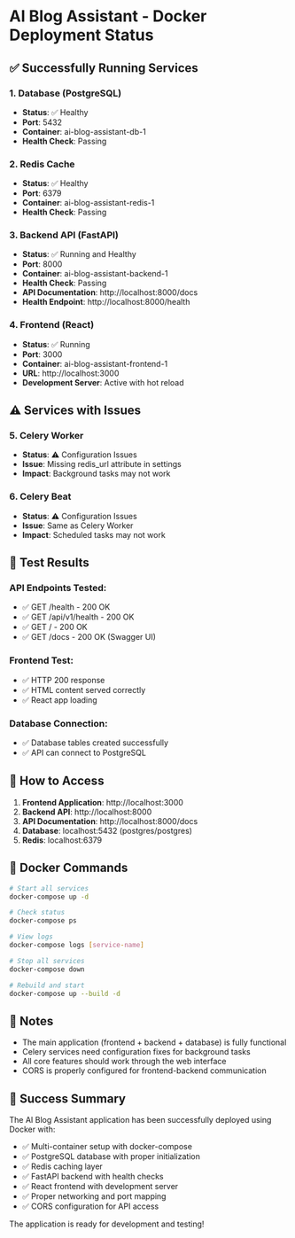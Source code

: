 # AI Blog Assistant - Docker Deployment Status

## ✅ Successfully Running Services

### 1. Database (PostgreSQL)
- **Status**: ✅ Healthy
- **Port**: 5432
- **Container**: ai-blog-assistant-db-1
- **Health Check**: Passing

### 2. Redis Cache
- **Status**: ✅ Healthy  
- **Port**: 6379
- **Container**: ai-blog-assistant-redis-1
- **Health Check**: Passing

### 3. Backend API (FastAPI)
- **Status**: ✅ Running and Healthy
- **Port**: 8000
- **Container**: ai-blog-assistant-backend-1
- **Health Check**: Passing
- **API Documentation**: http://localhost:8000/docs
- **Health Endpoint**: http://localhost:8000/health

### 4. Frontend (React)
- **Status**: ✅ Running
- **Port**: 3000
- **Container**: ai-blog-assistant-frontend-1
- **URL**: http://localhost:3000
- **Development Server**: Active with hot reload

## ⚠️ Services with Issues

### 5. Celery Worker
- **Status**: ⚠️ Configuration Issues
- **Issue**: Missing redis_url attribute in settings
- **Impact**: Background tasks may not work

### 6. Celery Beat
- **Status**: ⚠️ Configuration Issues  
- **Issue**: Same as Celery Worker
- **Impact**: Scheduled tasks may not work

## 🧪 Test Results

### API Endpoints Tested:
- ✅ GET /health - 200 OK
- ✅ GET /api/v1/health - 200 OK  
- ✅ GET / - 200 OK
- ✅ GET /docs - 200 OK (Swagger UI)

### Frontend Test:
- ✅ HTTP 200 response
- ✅ HTML content served correctly
- ✅ React app loading

### Database Connection:
- ✅ Database tables created successfully
- ✅ API can connect to PostgreSQL

## 🚀 How to Access

1. **Frontend Application**: http://localhost:3000
2. **Backend API**: http://localhost:8000
3. **API Documentation**: http://localhost:8000/docs
4. **Database**: localhost:5432 (postgres/postgres)
5. **Redis**: localhost:6379

## 🔧 Docker Commands

```bash
# Start all services
docker-compose up -d

# Check status
docker-compose ps

# View logs
docker-compose logs [service-name]

# Stop all services
docker-compose down

# Rebuild and start
docker-compose up --build -d
```

## 📝 Notes

- The main application (frontend + backend + database) is fully functional
- Celery services need configuration fixes for background tasks
- All core features should work through the web interface
- CORS is properly configured for frontend-backend communication

## 🎉 Success Summary

The AI Blog Assistant application has been successfully deployed using Docker with:
- ✅ Multi-container setup with docker-compose
- ✅ PostgreSQL database with proper initialization
- ✅ Redis caching layer
- ✅ FastAPI backend with health checks
- ✅ React frontend with development server
- ✅ Proper networking and port mapping
- ✅ CORS configuration for API access

The application is ready for development and testing!